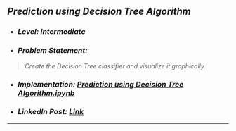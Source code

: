 ## _Prediction using Decision Tree Algorithm_
* ### _Level: Intermediate_
* ### _Problem Statement:_ 
> _Create the Decision Tree classifier and visualize it graphically_
* ### _Implementation: [Prediction using Decision Tree Algorithm.ipynb](https://github.com/sansuthi/Data-Science-The-Sparks-Foundation/blob/main/TASK%20%236/Task%20%236%20Prediction%20using%20Decision%20Tree%20Algorithm.ipynb)_
* ### _LinkedIn Post: [Link](https://www.linkedin.com/posts/sansuthi_gripjune21-internship-thesparksfoundation-activity-6808624874320396288-Y0Na/)_
---
